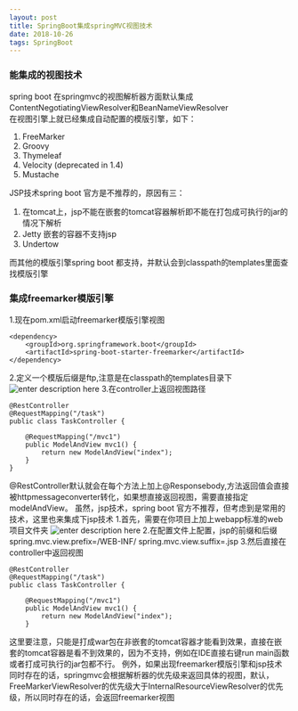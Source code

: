 ```yaml
--- 
layout: post
title: SpringBoot集成springMVC视图技术
date: 2018-10-26
tags: SpringBoot
---
```

### **能集成的视图技术**
spring boot 在springmvc的视图解析器方面默认集成ContentNegotiatingViewResolver和BeanNameViewResolver  
在视图引擎上就已经集成自动配置的模版引擎，如下： 
1. FreeMarker 
2. Groovy 
3. Thymeleaf 
4. Velocity (deprecated in 1.4) 
6. Mustache

JSP技术spring boot 官方是不推荐的，原因有三： 
1. 在tomcat上，jsp不能在嵌套的tomcat容器解析即不能在打包成可执行的jar的情况下解析 
2. Jetty 嵌套的容器不支持jsp 
3. Undertow

而其他的模版引擎spring boot 都支持，并默认会到classpath的templates里面查找模版引擎
### **集成freemarker模版引擎**
1.现在pom.xml启动freemarker模版引擎视图
``` 
<dependency>
    <groupId>org.springframework.boot</groupId>
    <artifactId>spring-boot-starter-freemarker</artifactId>
</dependency>
```
2.定义一个模版后缀是ftp,注意是在classpath的templates目录下
![enter description
here](https://viabcde.github.io/images/2018-10-10/2018101016.png) 
3.在controller上返回视图路径
``` 
@RestController
@RequestMapping("/task")
public class TaskController {

    @RequestMapping("/mvc1")
    public ModelAndView mvc1() {
        return new ModelAndView("index");
    }
}
```
@RestController默认就会在每个方法上加上@Responsebody,方法返回值会直接被httpmessageconverter转化，如果想直接返回视图，需要直接指定modelAndView。
虽然，jsp技术，spring boot 官方不推荐，但考虑到是常用的技术，这里也来集成下jsp技术
1.首先，需要在你项目上加上webapp标准的web项目文件夹
![enter description
here](https://viabcde.github.io/images/2018-10-10/2018101017.png) 
2.在配置文件上配置，jsp的前缀和后缀
spring.mvc.view.prefix=/WEB-INF/
spring.mvc.view.suffix=.jsp
3.然后直接在controller中返回视图
``` 
@RestController
@RequestMapping("/task")
public class TaskController {

    @RequestMapping("/mvc1")
    public ModelAndView mvc1() {
        return new ModelAndView("index");
    }
```
这里要注意，只能是打成war包在非嵌套的tomcat容器才能看到效果，直接在嵌套的tomcat容器是看不到效果的，因为不支持，例如在IDE直接右键run main函数或者打成可执行的jar包都不行。
例外，如果出现freemarker模版引擎和jsp技术同时存在的话，springmvc会根据解析器的优先级来返回具体的视图，默认，FreeMarkerViewResolver的优先级大于InternalResourceViewResolver的优先级，所以同时存在的话，会返回freemarker视图

